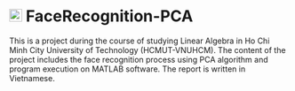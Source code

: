 # <img src="https://upload.wikimedia.org/wikipedia/commons/f/f0/HCMCUT.svg" alt="HCMUT" width="23" /> FaceRecognition-PCA
This is a project during the course of studying Linear Algebra in Ho Chi Minh City University of Technology (HCMUT-VNUHCM). The content of the project includes the face recognition process using PCA algorithm and program execution on MATLAB software. The report is written in Vietnamese.
